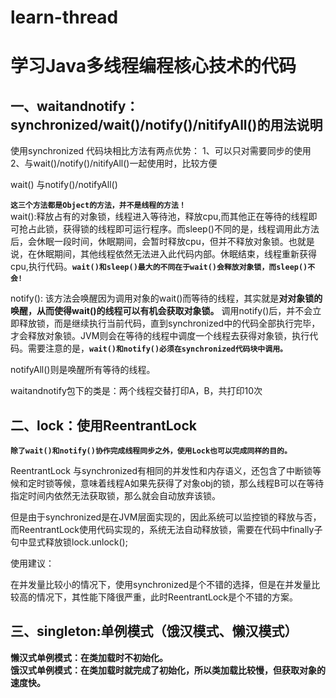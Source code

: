 # learn-thread
# 学习Java多线程编程核心技术的代码
## 一、waitandnotify：synchronized/wait()/notify()/nitifyAll()的用法说明

使用synchronized 代码块相比方法有两点优势：
1、可以只对需要同步的使用
2、与wait()/notify()/nitifyAll()一起使用时，比较方便
 
 
wait() 与notify()/notifyAll()
 
**`这三个方法都是Object的方法，并不是线程的方法！`**  
wait():释放占有的对象锁，线程进入等待池，释放cpu,而其他正在等待的线程即可抢占此锁，获得锁的线程即可运行程序。而sleep()不同的是，线程调用此方法后，会休眠一段时间，休眠期间，会暂时释放cpu，但并不释放对象锁。也就是说，在休眠期间，其他线程依然无法进入此代码内部。休眠结束，线程重新获得cpu,执行代码。**`wait()和sleep()最大的不同在于wait()会释放对象锁，而sleep()不会!`**  
 
notify(): 该方法会唤醒因为调用对象的wait()而等待的线程，其实就是**对对象锁的唤醒，从而使得wait()的线程可以有机会获取对象锁。** 调用notify()后，并不会立即释放锁，而是继续执行当前代码，直到synchronized中的代码全部执行完毕，才会释放对象锁。JVM则会在等待的线程中调度一个线程去获得对象锁，执行代码。需要注意的是，**`wait()和notify()必须在synchronized代码块中调用。`**  
 
notifyAll()则是唤醒所有等待的线程。

waitandnotify包下的类是：两个线程交替打印A，B，共打印10次
## 二、lock：使用ReentrantLock
**`除了wait()和notify()协作完成线程同步之外，使用Lock也可以完成同样的目的。`**
 
ReentrantLock 与synchronized有相同的并发性和内存语义，还包含了中断锁等候和定时锁等候，意味着线程A如果先获得了对象obj的锁，那么线程B可以在等待指定时间内依然无法获取锁，那么就会自动放弃该锁。
 
但是由于synchronized是在JVM层面实现的，因此系统可以监控锁的释放与否，而ReentrantLock使用代码实现的，系统无法自动释放锁，需要在代码中finally子句中显式释放锁lock.unlock();

使用建议：
 
在并发量比较小的情况下，使用synchronized是个不错的选择，但是在并发量比较高的情况下，其性能下降很严重，此时ReentrantLock是个不错的方案。
## 三、singleton:单例模式（饿汉模式、懒汉模式）
**懒汉式单例模式：在类加载时不初始化。**  
**饿汉式单例模式：在类加载时就完成了初始化，所以类加载比较慢，但获取对象的速度快。**  